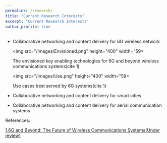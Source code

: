 ```yaml
---
permalink: /research/
title: "Current Research Interests"
excerpt: "Current Research Interests"
author_profile: true
---
```


* Collaborative networking and content delivery for 6G wireless network  


   <img src="/images/Envisioned.png" height="400" width="59>  
   
   The envisioned key enabling technologies for 6G and beyond wireless communications systems(cite 1) 
   
   
   <img src="/images/Use.png" height="400" width="59>  
   
   Use cases best served by 6G systems(cite 1)

* Collaborative networking and content delivery for smart cities
* Collaborative networking and content delivery for aerial communication systems

References:  

<a href="https://lnkd.in/ejGpuBg" target="_blank"> 1.6G and Beyond: The Future of Wireless Communications Systems(Under review)</a> 
